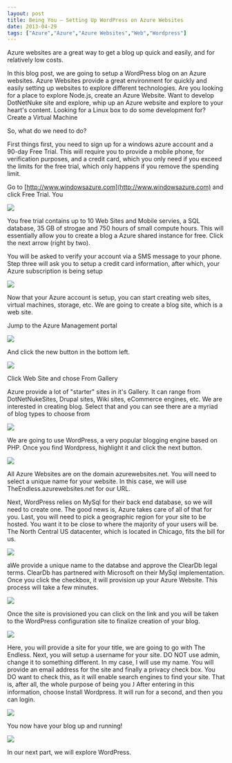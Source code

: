 ```yaml
---
layout: post
title: Being You – Setting Up WordPress on Azure Websites
date: 2013-04-29
tags: ["Azure","Azure","Azure Websites","Web","Wordpress"]
---
```


Azure websites are a great way to get a blog up quick and easily, and for relatively low costs.

In this blog post, we are going to setup a WordPress blog on an Azure websites. Azure Websites provide a great environment for quickly and easily setting up websites to explore different technologies. Are you looking for a place to explore Node.js, create an Azure Website. Want to develop DotNetNuke site and explore, whip up an Azure website and explore to your heart's content. Looking for a Linux box to do some development for? Create a Virtual Machine

So, what do we need to do?

First things first, you need to sign up for a windows azure account and a 90-day Free Trial. This will require you to provide a mobile phone, for verification purposes, and a credit card, which you only need if you exceed the limits for the free trial, which only happens if you remove the spending limit.

Go to [http://www.windowsazure.com](http://www.windowsazure.com) and click Free Trial. You 

![](042913_1148_BeingYouSet1.png)

You free trial contains up to 10 Web Sites and Mobile servies, a SQL database, 35 GB of strogae and 750 hours of small compute hours. This will essentially allow you to create a blog a Azure shared instance for free. Click the next arrow (right by two).

You will be asked to verify your account via a SMS message to your phone. Step three will ask you to setup a credit card information, after which, your Azure subscription is being setup

![](042913_1148_BeingYouSet2.png)

Now that your Azure account is setup, you can start creating web sites, virtual machines, storage, etc. We are going to create a blog site, which is a web site. 

Jump to the Azure Management portal 

![](042913_1148_BeingYouSet3.png)

And click the new button in the bottom left. 

![](042913_1148_BeingYouSet4.png)

Click Web Site and chose From Gallery

Azure provide a lot of "starter" sites in it's Gallery. It can range from DotNetNukeSites, Drupal sites, Wiki sites, eCommerce engines, etc. We are interested in creating blog. Select that and you can see there are a myriad of blog types to choose from

![](042913_1148_BeingYouSet5.png)

We are going to use WordPress, a very popular blogging engine based on PHP. Once you find Wordpress, highlight it and click the next button.

![](042913_1148_BeingYouSet6.png)

All Azure Websites are on the domain azurewebsites.net. You will need to select a unique name for your website. In this case, we will use TheEndless.azurewebsites.net for our URL. 

Next, WordPress relies on MySql for their back end database, so we will need to create one. The good news is, Azure takes care of all of that for you. Last, you will need to pick a geographic region for your site to be hosted. You want it to be close to where the majority of your users will be. The North Central US datacenter, which is located in Chicago, fits the bill for us.

![](042913_1148_BeingYouSet7.png)

aWe provide a unique name to the databse and approve the ClearDb legal terms. ClearDb has partnered with Microsoft on their MySql implementation. Once you click the checkbox, it will provision up your Azure Website. This process will take a few minutes.

![](042913_1148_BeingYouSet8.png)

Once the site is provisioned you can click on the link and you will be taken to the WordPress configuration site to finalize creation of your blog.

![](042913_1148_BeingYouSet9.png)

Here, you will provide a site for your title, we are going to go with The Endless. Next, you will setup a username for your site. DO NOT use admin, change it to something different. In my case, I will use my name. You will provide an email address for the site and finally a privacy check box. You DO want to check this, as it will enable search engines to find your site. That is, after all, the whole purpose of being you <span style="font-family:Wingdings">J</span> After entering in this information, choose Install Wordpress. It will run for a second, and then you can login.

![](042913_1148_BeingYouSet10.png)

You now have your blog up and running!

![](042913_1148_BeingYouSet11.png)

In our next part, we will explore WordPress.
